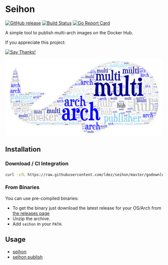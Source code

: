 # Seihon

[![GitHub release](https://img.shields.io/github/release/ldez/seihon.svg)](https://github.com/ldez/seihon/releases/latest)
[![Build Status](https://travis-ci.com/ldez/seihon.svg?branch=master)](https://travis-ci.com/ldez/seihon)
[![Go Report Card](https://goreportcard.com/badge/github.com/ldez/seihon)](https://goreportcard.com/report/github.com/ldez/seihon)

A simple tool to publish multi-arch images on the Docker Hub.

If you appreciate this project:

[![Say Thanks!](https://img.shields.io/badge/Say%20Thanks-!-1EAEDB.svg?style=for-the-badge)](https://saythanks.io/to/ldez)

![image](docs/img.png)

## Installation

### Download / CI Integration

```bash
curl -sfL https://raw.githubusercontent.com/ldez/seihon/master/godownloader.sh | bash -s -- -b $GOPATH/bin v0.2.0
```

<!--
To generate the script:

```bash
godownloader --repo=ldez/seihon -o godownloader.sh

# or

godownloader --repo=ldez/seihon > godownloader.sh
```
-->

### From Binaries

You can use pre-compiled binaries:

* To get the binary just download the latest release for your OS/Arch from [the releases page](https://github.com/ldez/seihon/releases/)
* Unzip the archive.
* Add `seihon` in your `PATH`.


## Usage

- [seihon](docs/seihon.md)
- [seihon publish](docs/seihon_publish.md)
